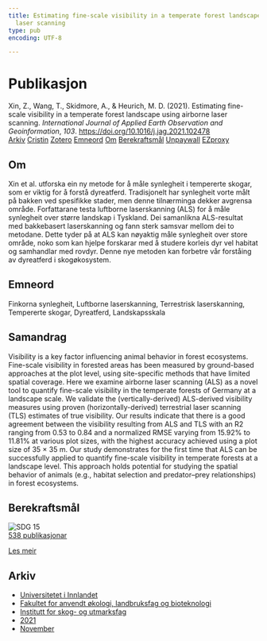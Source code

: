 ```yaml
---
title: Estimating fine-scale visibility in a temperate forest landscape using airborne
  laser scanning
type: pub
encoding: UTF-8

---
```

<h1>Publikasjon</h1>
<article id="csl-bib-container-AM3Y6SKU" class="csl-bib-container">
  <div class="csl-bib-body"> <div class="csl-entry">Xin, Z., Wang, T., Skidmore, A., &#38; Heurich, M. D. (2021). Estimating fine-scale visibility in a temperate forest landscape using airborne laser scanning. <i>International Journal of Applied Earth Observation and Geoinformation</i>, <i>103</i>. <a href="https://doi.org/10.1016/j.jag.2021.102478">https://doi.org/10.1016/j.jag.2021.102478</a></div> </div>
  <div class="csl-bib-buttons">
    <a href="#taxonomy-article-AM3Y6SKU" alt="archive" class="csl-bib-button">Arkiv</a>
    <a href="https://app.cristin.no/results/show.jsf?id=1954276" alt="Cristin" class="csl-bib-button">Cristin</a>
    <a href="http://zotero.org/groups/5881554/items/AM3Y6SKU" alt="Zotero" class="csl-bib-button">Zotero</a>
    <a href="#keywords-article-AM3Y6SKU" alt="keywords" class="csl-bib-button">Emneord</a>
    <a href="#about-article-AM3Y6SKU" alt="about_pub" class="csl-bib-button">Om</a>
    <a href="#sdg-article-AM3Y6SKU" alt="sdg" class="csl-bib-button">Berekraftsmål</a>
    <a href="https://doi.org/10.1016/j.jag.2021.102478" alt="Unpaywall" class="csl-bib-button">Unpaywall</a>
    <a href="https://doi.org/10.1016/j.jag.2021.102478" alt="EZproxy" class="csl-bib-button">EZproxy</a>
  </div>
  <div id="csl-bib-meta-container-AM3Y6SKU"></div>
</article>
<div id="csl-bib-meta-AM3Y6SKU" class="csl-bib-meta">
  <article id="about-article-AM3Y6SKU" class="about_pub-article">
    <h1>Om</h1>
    Xin et al. utforska ein ny metode for å måle synlegheit i tempererte skogar, som er viktig for å forstå dyreatferd. Tradisjonelt har synlegheit vorte målt på bakken ved spesifikke stader, men denne tilnærminga dekker avgrensa område. Forfattarane testa luftborne laserskanning (ALS) for å måle synlegheit over større landskap i Tyskland. Dei samanlikna ALS-resultat med bakkebasert laserskanning og fann sterk samsvar mellom dei to metodane. Dette tyder på at ALS kan nøyaktig måle synlegheit over store område, noko som kan hjelpe forskarar med å studere korleis dyr vel habitat og samhandlar med rovdyr. Denne nye metoden kan forbetre vår forståing av dyreatferd i skogøkosystem.
  </article>
  <article id="keywords-article-AM3Y6SKU" class="keywords-article">
    <h1>Emneord</h1>
    Finkorna synlegheit, Luftborne laserskanning, Terrestrisk laserskanning, Tempererte skogar, Dyreatferd, Landskapsskala
  </article>
  <article id="abstract-article-AM3Y6SKU" class="abstract-article">
    <h1>Samandrag</h1>
    Visibility is a key factor influencing animal behavior in forest ecosystems. Fine-scale visibility in forested areas has been measured by ground-based approaches at the plot level, using site-specific methods that have limited spatial coverage. Here we examine airborne laser scanning (ALS) as a novel tool to quantify fine-scale visibility in the temperate forests of Germany at a landscape scale. We validate the (vertically-derived) ALS-derived visibility measures using proven (horizontally-derived) terrestrial laser scanning (TLS) estimates of true visibility. Our results indicate that there is a good agreement between the visibility resulting from ALS and TLS with an R2 ranging from 0.53 to 0.84 and a normalized RMSE varying from 15.92% to 11.81% at various plot sizes, with the highest accuracy achieved using a plot size of 35 × 35 m. Our study demonstrates for the first time that ALS can be successfully applied to quantify fine-scale visibility in temperate forests at a landscape level. This approach holds potential for studying the spatial behavior of animals (e.g., habitat selection and predator–prey relationships) in forest ecosystems.
  </article>
  <article id="sdg-article-AM3Y6SKU" class="sdg-article">
    <h1>Berekraftsmål</h1>
    <div class="sdg-container"><div id="sdg15" class="sdg">
        <img src="{{< params subfolder >}}images/sdg/sdg15_nn.png" class="image" alt="SDG 15">
        <div class="sdg-overlay">
          <a href="{{< params subfolder >}}nn/archive/?sdg=15#archive" class="sdg-publication-count"><span>538</span> publikasjonar</a>
          <p><a href="https://fn.no/om-fn/fns-baerekraftsmaal/livet-paa-land?lang=nno-NO" class="sdg-read-more">Les meir</a></p>
        </div>
      </div></div>
  </article>
  <article id="taxonomy-article-AM3Y6SKU" class="taxonomy-article">
    <h1>Arkiv</h1>
    <ul>
      <li><a href="{{< params subfolder >}}nn/archive/?key=3DCRN523">Universitetet i Innlandet</a></li>
      <li><a href="{{< params subfolder >}}nn/archive/?key=T77LXH6D">Fakultet for anvendt økologi, landbruksfag og bioteknologi</a></li>
      <li><a href="{{< params subfolder >}}nn/archive/?key=7TRARPE3">Institutt for skog- og utmarksfag</a></li>
      <li><a href="{{< params subfolder >}}nn/archive/?key=5LT6Q2XL">2021</a></li>
      <li><a href="{{< params subfolder >}}nn/archive/?key=XJI2FSP6">November</a></li>
    </ul>
  </article>
</div>
